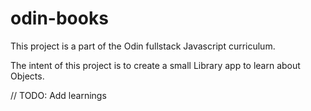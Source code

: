 # odin-books

This project is a part of the Odin fullstack Javascript curriculum.

The intent of this project is to create a small Library app to learn about Objects.

// TODO: Add learnings
